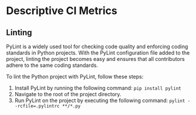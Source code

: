 # Descriptive CI Metrics



## Linting
PyLint is a widely used tool for checking code quality and enforcing coding standards in Python projects. With the PyLint configuration file added to the project, linting the project becomes easy and ensures that all contributors adhere to the same coding standards.

To lint the Python project with PyLint, follow these steps:
1. Install PyLint by running the following command: `pip install pylint`
2. Navigate to the root of the project directory.
3. Run PyLint on the project by executing the following command: `pylint --rcfile=.pylintrc **/*.py`
